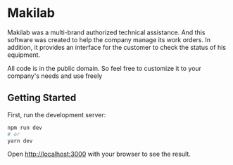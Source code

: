 # Makilab

Makilab was a multi-brand authorized technical assistance. And this software was created to help the company manage its work orders. In addition, it provides an interface for the customer to check the status of his equipment.

All code is in the public domain. So feel free to customize it to your company's needs and use freely

## Getting Started

First, run the development server:

```bash
npm run dev
# or
yarn dev
```

Open [http://localhost:3000](http://localhost:3000) with your browser to see the result.
